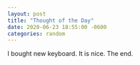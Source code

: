 ```yaml
---
layout: post
title: "Thought of the Day"
date: 2020-06-23 18:55:00 -0600
categories: random
---
```


I bought new keyboard. It is nice. The end.
